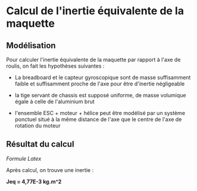 # Calcul de l'inertie équivalente de la maquette

## Modélisation

Pour calculer l'inertie équivalente de la maquette par rapport à l'axe de roulis, on fait les hypothèses suivantes :

- La breadboard et le capteur gyroscopique sont de masse suffisamment faible et suffisamment proche de l'axe pour être d'inertie négligeable

- la tige servant de chassis est supposé uniforme, de masse volumique égale à celle de l'aluminium brut

- l'ensemble ESC + moteur + hélice peut être modélisé par un système ponctuel situé à la même distance de l'axe que le centre de l'axe de rotation du moteur


## Résultat du calcul

*Formule Latex*

Après calcul, on trouve une inertie :

**Jeq = 4,77E-3 kg.m^2**